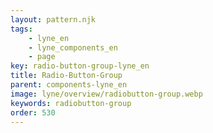 ```yaml
---
layout: pattern.njk
tags: 
    - lyne_en
    - lyne_components_en
    - page
key: radio-button-group-lyne_en
title: Radio-Button-Group
parent: components-lyne_en
image: lyne/overview/radiobutton-group.webp
keywords: radiobutton-group
order: 530
---
```


